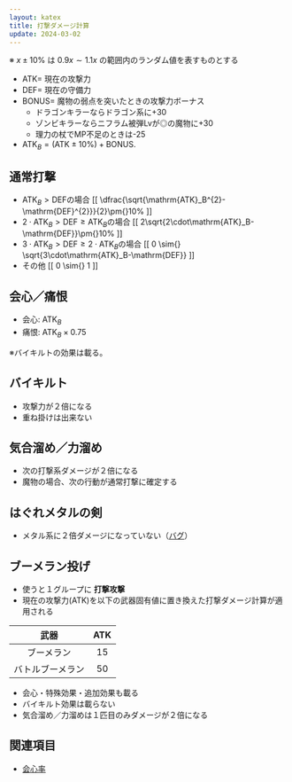 ```yaml
---
layout: katex
title: 打撃ダメージ計算
update: 2024-03-02
---
```



※ $x\pm{}10\%$ は $0.9x \sim{} 1.1x$ の範囲内のランダム値を表すものとする

* $\mathrm{ATK}=$ 現在の攻撃力
* $\mathrm{DEF}=$ 現在の守備力
* $\mathrm{BONUS}=$ 魔物の弱点を突いたときの攻撃力ボーナス
	* ドラゴンキラーならドラゴン系に+30
	* ゾンビキラーならニフラム被弾Lvが◎の魔物に+30
	* 理力の杖でMP不足のときは-25
* $\mathrm{ATK}_B = (\mathrm{ATK}\pm{}10\%) + \mathrm{BONUS}$.


## 通常打撃

* $\mathrm{ATK}_B \gt \mathrm{DEF}$の場合
[[
	\dfrac{\sqrt{\mathrm{ATK}_B^{2}-\mathrm{DEF}^{2}}}{2}\pm{}10\%
]]
* $2\cdot{}\mathrm{ATK}_B \gt \mathrm{DEF} \ge \mathrm{ATK}_B$の場合
[[
	2\sqrt{2\cdot\mathrm{ATK}_B-\mathrm{DEF}}\pm{}10\%
]]
* $3\cdot{}\mathrm{ATK}_B \gt \mathrm{DEF} \ge 2\cdot{}\mathrm{ATK}_B$の場合
[[
	0 \sim{} \sqrt{3\cdot\mathrm{ATK}_B-\mathrm{DEF}}
]]
* その他
[[
	0 \sim{} 1
]]


## 会心／痛恨

* 会心: $\mathrm{ATK}_B$
* 痛恨: $\mathrm{ATK}_B\times{}0.75$

※バイキルトの効果は載る。


## バイキルト

* 攻撃力が２倍になる
* 重ね掛けは出来ない


## 気合溜め／力溜め

* 次の打撃系ダメージが２倍になる
* 魔物の場合、次の行動が通常打撃に確定する


## はぐれメタルの剣

* メタル系に２倍ダメージになっていない（[バグ](bug.md#hagumetaken)）


## ブーメラン投げ

* 使うと１グループに __打撃攻撃__
* 現在の攻撃力($\mathrm{ATK}$)を以下の武器固有値に置き換えた打撃ダメージ計算が適用される

| 武器             | $\mathrm{ATK}$ |
|:----------------:|:---:|
| ブーメラン       |  15 |
| バトルブーメラン |  50 |

* 会心・特殊効果・追加効果も載る
* バイキルト効果は載らない
* 気合溜め／力溜めは１匹目のみダメージが２倍になる


## 関連項目

* [会心率](critical.md)

